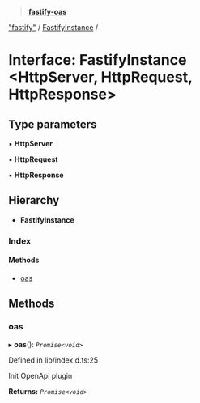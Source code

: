 > **[fastify-oas](../README.md)**

["fastify"](../modules/_fastify_.md) / [FastifyInstance](_fastify_.fastifyinstance.md) /

# Interface: FastifyInstance <**HttpServer, HttpRequest, HttpResponse**>

## Type parameters

▪ **HttpServer**

▪ **HttpRequest**

▪ **HttpResponse**

## Hierarchy

* **FastifyInstance**

### Index

#### Methods

* [oas](_fastify_.fastifyinstance.md#oas)

## Methods

###  oas

▸ **oas**(): *`Promise<void>`*

Defined in lib/index.d.ts:25

Init OpenApi plugin

**Returns:** *`Promise<void>`*